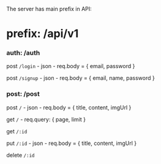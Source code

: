 The server has main prefix in API:

# prefix: /api/v1

### auth: /auth

post `/login` - json - req.body = { email, password }

post `/signup` - json - req.body = { email, name, password }

### post: /post

post `/` - json - req.body = { title, content, imgUrl }

get `/` - req.query: { page, limit }

get `/:id`

put `/:id` - json - req.body = { title, content, imgUrl }

delete `/:id`
